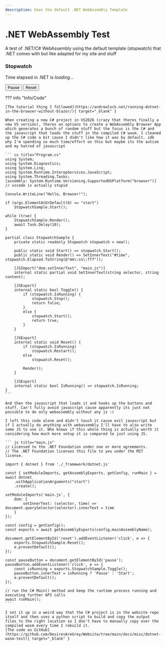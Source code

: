 ```yaml
---
description: Uses the default .NET WebAssembly Template
---
```

# .NET WebAssembly Test

A test of .NET/C# WebAssembly using the default template (stopwatch) that .NET comes with but like adapted for my site and stuff

<script type='module' src="main.js"></script>
<h3>Stopwatch</h3>
<p>
  Time elapsed in .NET is <span id="time"><i>loading...</i></span>
</p>
<p>
  <button id="pause">Pause</button>
  <button id="reset">Reset</button>
</p>

??? info "Info/Code"

    [The tutorial thing I followed](https://andrewlock.net/running-dotnet-in-the-browser-without-blazor/){ target="_blank" }

    When creating a new C# project in VS2026 (crazy that theres finally a new VS version), theres an options to create a WebAssembly Browser App which generates a bunch of random stuff but the focus is the C# and the javascript that loads the stuff in the compiled C# wasm. I cleaned up the C# code a bit cause I didn't like how it was by default. idk why I'm spending so much time/effort on this but maybe its the autism and my hatred of javascript

    ``` cs title="Program.cs"
    using System;
    using System.Diagnostics;
    using System.Linq;
    using System.Runtime.InteropServices.JavaScript;
    using System.Threading.Tasks;
    [assembly: System.Runtime.Versioning.SupportedOSPlatform("browser")] // vscode is actually stupid

    Console.WriteLine("Hello, Browser!");

    if (args.ElementAtOrDefault(0) == "start")
        StopwatchSample.Start();

    while (true) {
        StopwatchSample.Render();
        await Task.Delay(10);
    }

    partial class StopwatchSample {
        private static readonly Stopwatch stopwatch = new();

        public static void Start() => stopwatch.Start();
        public static void Render() => SetInnerText("#time", stopwatch.Elapsed.ToString(@"mm\:ss\:fff"));

        [JSImport("dom.setInnerText", "main.js")]
        internal static partial void SetInnerText(string selector, string content);

        [JSExport]
        internal static bool Toggle() {
            if (stopwatch.IsRunning) {
                stopwatch.Stop();
                return false;
            }
            else {
                stopwatch.Start();
                return true;
            }
        }

        [JSExport]
        internal static void Reset() {
            if (stopwatch.IsRunning)
                stopwatch.Restart();
            else
                stopwatch.Reset();

            Render();
        }

        [JSExport]
        internal static bool IsRunning() => stopwatch.IsRunning;
    }
    ```

    And then the javascript that loads it and hooks up the buttons and stuff. Can't fully avoid javascript cause apparently its just not possible to do only webassembly without any js :(  

    I left this code alone and didn't touch it cause evil javascript but if I actually do anything with webassembly I'll have to also write some JS to use it. Who knows if this whole thing is actually worth it considering how much more setup it is compared to just using JS.
  
    ``` js title="main.js"
    // Licensed to the .NET Foundation under one or more agreements.
    // The .NET Foundation licenses this file to you under the MIT license.

    import { dotnet } from './_framework/dotnet.js'

    const { setModuleImports, getAssemblyExports, getConfig, runMain } = await dotnet
        .withApplicationArguments("start")
        .create();

    setModuleImports('main.js', {
        dom: {
            setInnerText: (selector, time) => document.querySelector(selector).innerText = time
        }
    });

    const config = getConfig();
    const exports = await getAssemblyExports(config.mainAssemblyName);

    document.getElementById('reset').addEventListener('click', e => {
        exports.StopwatchSample.Reset();
        e.preventDefault();
    });

    const pauseButton = document.getElementById('pause');
    pauseButton.addEventListener('click', e => {
        const isRunning = exports.StopwatchSample.Toggle();
        pauseButton.innerText = isRunning ? 'Pause' : 'Start';
        e.preventDefault();
    });

    // run the C# Main() method and keep the runtime process running and executing further API calls
    await runMain();
    ```

    I set it up in a weird way that the C# project is in the website repo itself and then uses a python script to build and copy the output files to the right location so I don't have to manually copy over the compiled wasm every time I rebuild it.  
    [The code on GitHub](https://github.com/DesiresAreGrey/Website/tree/main/docs/misc/dotnet-wasm-test){ target="_blank" }
